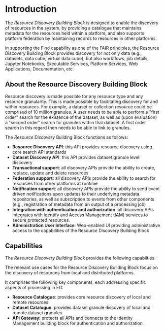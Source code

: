 # Introduction

The _Resource Discovery Building Block_ is designed to enable the discovery of resources in the system, by providing a catalogue that maintains metadata for the resources held within a platform, and also supports platform federation by maintaining records to resources in other platforms.

In supporting the Find capability as one of the FAIR principles, the Resource Discovery Building Block provides discovery for not only data (e.g., datasets, data cube, virtual data cube), but also workflows, job details, Jupyter Notebooks, Executable Services, Platform Services, Web Applications, Documentation, etc.


## About the Resource Discovery Building Block

Resource discovery is made possible for any resource type and any resource granularity. This is made possible by facilitating discovery for and within resources. For example, a dataset or collection resource could be comprised of 10 million granules. A user needs to be able to perform a "first order" search for the existence of the dataset, as well as (upon evaluation) a "second order" search for granules within that dataset. A first order search in this regard then needs to be able to link to granules.

The _Resource Discovery_ Building Block functions as follows:

- **Resource Discovery API**: this API provides resource discovery using core search API standards
- **Dataset Discovery API**: this API provides dataset granule level discovery
- **Transactional support**: all discovery APIs provide the ability to create, replace, update and delete resources
- **Federation support**: all discovery APIs provide the ability to search for resources from other platforms at runtime
- **Notification support**: all discovery APIs provide the ability to send event driven notifications upon updates to their underlying metadata repositories, as well as subscription to events from other components (e.g., registration of metadata from an output of a processing job)
- **Integration with authentication and authorization**: all discovery APIs integrates with Identify and Access Management (IAM) services to secure protected resources.
- **Administration User Interface**: Web-enabled UI providing administrative access to the capabilities of the Resource Discovery Building Block

## Capabilities

The _Resource Discovery Building Block_ provides the following capabilties:

The relevant use cases for the Resource Discovery Building Block focus on the discovery of resources from local and distributed platforms.

It comprises the following key components, each addressing specific aspects of processing in EO:

- **Resource Catalogue**: provides core resource discovery of local and remote resources
- **Dataset Catalogue**: provides dataset granule discovery of local and remote dataset granules
- **API Gateway**: protects all APIs and connects to the Identity Management building block for authentication and authorization.
